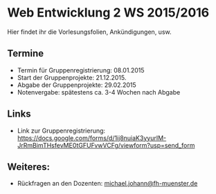 Web Entwicklung 2 WS 2015/2016
========

Hier findet ihr die Vorlesungsfolien, Ankündigungen, usw. 


Termine
-----------

* Termin für Gruppenregistrierung: 08.01.2015
* Start der Gruppenprojekte: 21.12.2015.
* Abgabe der Gruppenprojekte: 29.02.2015 
* Notenvergabe: spätestens ca. 3-4 Wochen nach Abgabe


Links
-----------

* Link zur Gruppenregistrierung: https://docs.google.com/forms/d/1ij8nuiaK3yyurIM-JrRmBimTHsfevME0tGFUFvwVCFg/viewform?usp=send_form


Weiteres:
-----------

* Rückfragen an den Dozenten: michael.johann@fh-muenster.de
